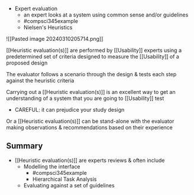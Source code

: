 - Expert evaluation
	- an expert looks at a system using common sense and/or guidelines
	- #compsci345example 
	- Nielsen's Heuristics

![[Pasted image 20240310205714.png]]

[[Heuristic evaluation(s)]] are performed by [[Usability]] experts using a predetermined set of criteria designed to measure the [[Usability]] of a proposed design

The evaluator follows a scenario through the design & tests each step against the heuristic criteria

Carrying out a [[Heuristic evaluation(s)]] is an excellent way to get an understanding of a system that you are going to [[Usability]] test
- CAREFUL: it can prejudice your study design

Or a [[Heuristic evaluation(s)]] can be stand-alone with the evaluator making observations & recommendations based on their experience

## Summary
- [[Heuristic evaluation(s)]] are experts reviews & often include
	- Modelling the interface
		- #compsci345example 
		- Hierarchical Task Analysis
	- Evaluating against a set of guidelines